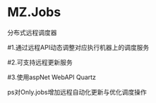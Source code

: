# MZ.Jobs


分布式远程调度器

#1.通过远程API动态调整对应执行机器上的调度服务

#2.可支持远程更新服务

#3.使用aspNet WebAPI Quartz

ps对Only.jobs增加远程自动化更新与优化调度操作
